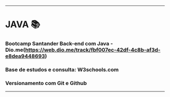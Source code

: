 
---

# JAVA 📚
### Bootcamp Santander Back-end com Java - Dio.me(https://web.dio.me/track/fbf007ec-42df-4c8b-af3d-e8dea9448693)
### Base de estudos e consulta: W3schools.com
### Versionamento com Git e Github

---
